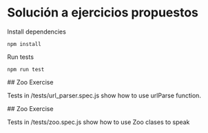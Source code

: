 # Solución a ejercicios propuestos

Install dependencies

````
npm install
````

Run tests

````
npm run test
````

## Zoo Exercise

Tests in /tests/url_parser.spec.js show how to use urlParse function.

## Zoo Exercise

Tests in /tests/zoo.spec.js show how to use Zoo clases to speak